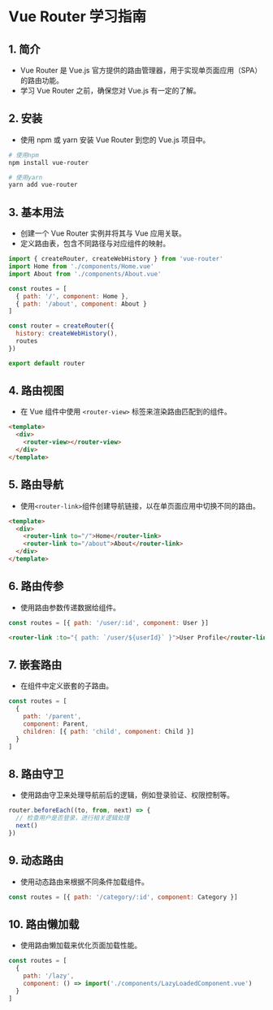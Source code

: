 # Vue Router 学习指南

## 1. 简介

- Vue Router 是 Vue.js 官方提供的路由管理器，用于实现单页面应用（SPA）的路由功能。
- 学习 Vue Router 之前，确保您对 Vue.js 有一定的了解。

## 2. 安装

- 使用 npm 或 yarn 安装 Vue Router 到您的 Vue.js 项目中。

```bash
# 使用npm
npm install vue-router

# 使用yarn
yarn add vue-router
```

## 3. 基本用法

- 创建一个 Vue Router 实例并将其与 Vue 应用关联。
- 定义路由表，包含不同路径与对应组件的映射。

```javascript
import { createRouter, createWebHistory } from 'vue-router'
import Home from './components/Home.vue'
import About from './components/About.vue'

const routes = [
  { path: '/', component: Home },
  { path: '/about', component: About }
]

const router = createRouter({
  history: createWebHistory(),
  routes
})

export default router
```

## 4. 路由视图

- 在 Vue 组件中使用 `<router-view>` 标签来渲染路由匹配到的组件。

```html
<template>
  <div>
    <router-view></router-view>
  </div>
</template>
```

## 5. 路由导航

- 使用`<router-link>`组件创建导航链接，以在单页面应用中切换不同的路由。

```html
<template>
  <div>
    <router-link to="/">Home</router-link>
    <router-link to="/about">About</router-link>
  </div>
</template>
```

## 6. 路由传参

- 使用路由参数传递数据给组件。

```javascript
const routes = [{ path: '/user/:id', component: User }]
```

```html
<router-link :to="{ path: `/user/${userId}` }">User Profile</router-link>
```

## 7. 嵌套路由

- 在组件中定义嵌套的子路由。

```javascript
const routes = [
  {
    path: '/parent',
    component: Parent,
    children: [{ path: 'child', component: Child }]
  }
]
```

## 8. 路由守卫

- 使用路由守卫来处理导航前后的逻辑，例如登录验证、权限控制等。

```javascript
router.beforeEach((to, from, next) => {
  // 检查用户是否登录，进行相关逻辑处理
  next()
})
```

## 9. 动态路由

- 使用动态路由来根据不同条件加载组件。

```javascript
const routes = [{ path: '/category/:id', component: Category }]
```

## 10. 路由懒加载

- 使用路由懒加载来优化页面加载性能。

```javascript
const routes = [
  {
    path: '/lazy',
    component: () => import('./components/LazyLoadedComponent.vue')
  }
]
```

<!-- ## 11. 更多配置

- 了解更多高级配置，如路由别名、重定向、404 页面等。
 -->
